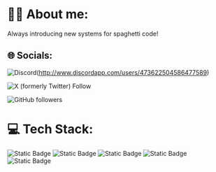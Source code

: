 # 🙋‍♂️ About me:
Always introducing new systems for spaghetti code!

## 🌐 Socials:
![Discord](https://img.shields.io/badge/Discord-%237289DA.svg?logo=discord&logoColor=white)(http://www.discordapp.com/users/473622504586477589)

![X (formerly Twitter) Follow](https://img.shields.io/twitter/follow/NotConner207)

![GitHub followers](https://img.shields.io/github/followers/ConnerAdamsMaine)

# 💻 Tech Stack:
![Static Badge](https://img.shields.io/badge/C-blue)
![Static Badge](https://img.shields.io/badge/C-blue?label=Embedded&labelColor=orange)
![Static Badge](https://img.shields.io/badge/C%2B%2B-grey)
![Static Badge](https://img.shields.io/badge/C%2B%2B-grey?label=Embedded&labelColor=orange)
![Static Badge](https://img.shields.io/badge/%F0%9F%90%8DPython-green)
